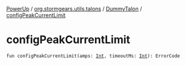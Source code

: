 [PowerUp](../../index.md) / [org.stormgears.utils.talons](../index.md) / [DummyTalon](index.md) / [configPeakCurrentLimit](./config-peak-current-limit.md)

# configPeakCurrentLimit

`fun configPeakCurrentLimit(amps: `[`Int`](https://kotlinlang.org/api/latest/jvm/stdlib/kotlin/-int/index.html)`, timeoutMs: `[`Int`](https://kotlinlang.org/api/latest/jvm/stdlib/kotlin/-int/index.html)`): ErrorCode`